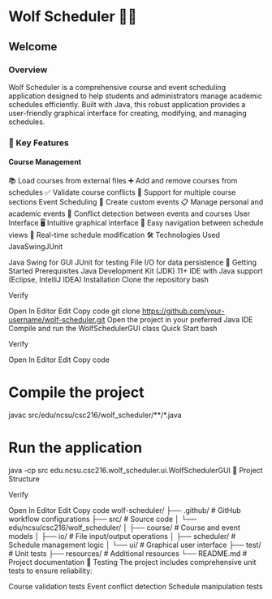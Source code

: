 # Wolf Scheduler 🐺📅
 ## Welcome

### Overview
 Wolf Scheduler is a comprehensive course and event scheduling application designed to help students and administrators manage academic schedules efficiently. Built with Java, this robust application provides a user-friendly graphical interface for creating, modifying, and managing schedules.

### 🌟 Key Features
#### Course Management
📚 Load courses from external files
➕ Add and remove courses from schedules
✅ Validate course conflicts
🔢 Support for multiple course sections
Event Scheduling
📅 Create custom events
📋 Manage personal and academic events
🚫 Conflict detection between events and courses
User Interface
🖥️ Intuitive graphical interface
🧭 Easy navigation between schedule views
🔄 Real-time schedule modification
🛠 Technologies Used
JavaSwingJUnit

Java
Swing for GUI
JUnit for testing
File I/O for data persistence
🚀 Getting Started
Prerequisites
Java Development Kit (JDK) 11+
IDE with Java support (Eclipse, IntelliJ IDEA)
Installation
Clone the repository
bash

Verify

Open In Editor
Edit
Copy code
git clone https://github.com/your-username/wolf-scheduler.git
Open the project in your preferred Java IDE
Compile and run the WolfSchedulerGUI class
Quick Start
bash

Verify

Open In Editor
Edit
Copy code
# Compile the project
javac src/edu/ncsu/csc216/wolf_scheduler/**/*.java

# Run the application
java -cp src edu.ncsu.csc216.wolf_scheduler.ui.WolfSchedulerGUI
📂 Project Structure

Verify

Open In Editor
Edit
Copy code
wolf-scheduler/
├── .github/                # GitHub workflow configurations
├── src/                    # Source code
│   └── edu/ncsu/csc216/wolf_scheduler/
│       ├── course/         # Course and event models
│       ├── io/             # File input/output operations
│       ├── scheduler/      # Schedule management logic
│       └── ui/             # Graphical user interface
├── test/                   # Unit tests
├── resources/              # Additional resources
└── README.md               # Project documentation
🧪 Testing
The project includes comprehensive unit tests to ensure reliability:

Course validation tests
Event conflict detection
Schedule manipulation tests
